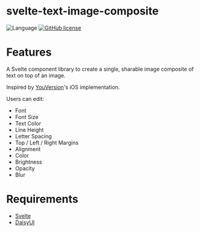 # svelte-text-image-composite
![Language](https://img.shields.io/badge/language-Svelte-orange.svg)
[![GitHub license](https://img.shields.io/badge/license-MIT-blue.svg)](https://github.com/sillsdev/svelte-text-image-composite/blob/master/LICENSE.md)

# Features
A Svelte component library to create a single, sharable image composite of text on top of an image.

Inspired by [YouVersion](https://www.youversion.com)'s iOS implementation.  

Users can edit:

* Font
* Font Size
* Text Color
* Line Height
* Letter Spacing
* Top / Left / Right Margins
* Alignment
* Color
* Brightness
* Opacity
* Blur

# Requirements
* [Svelte](https://svelte.dev/)
* [DaisyUI](https://daisyui.com/)

